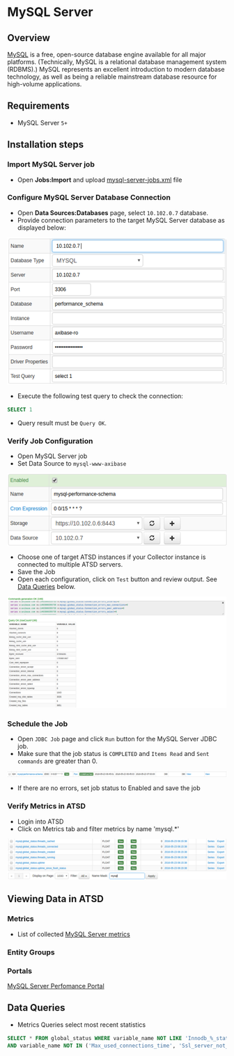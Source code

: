 # MySQL Server

## Overview

[MySQL](http://www.mysql.com/) is a free, open-source database engine available for all major platforms. (Technically, MySQL is a relational database management system (RDBMS).) MySQL represents an excellent introduction to modern database technology, as well as being a reliable mainstream database resource for high-volume applications.

## Requirements

- MySQL Server `5+`

## Installation steps

### Import MySQL Server job

* Open **Jobs:Import** and upload [mysql-server-jobs.xml](mysql-server-jobs.xml) file

### Configure MySQL Server Database Connection

* Open **Data Sources:Databases** page, select `10.102.0.7` database.
* Provide connection parameters to the target MySQL Server database as displayed below:

![](images/mysql-datasource.png)

* Execute the following test query to check the connection:

```SQL
SELECT 1
```
* Query result must be `Query OK`.

### Verify Job Configuration

* Open MySQL Server job
* Set Data Source to `mysql-www-axibase`

![](images/mysql-jdbc-job.png)

* Choose one of target ATSD instances if your Collector instance is connected to multiple ATSD servers.
* Save the Job
* Open each configuration, click on `Test` button and review output. See [Data Queries](#data-queries) below.

![](images/test_result.png)

### Schedule the Job

* Open `JDBC Job` page and click `Run` button for the MySQL Server JDBC job.
* Make sure that the job status is `COMPLETED` and `Items Read` and `Sent commands` are greater than 0.

![](images/test_run.png)

* If there are no errors, set job status to Enabled and save the job

### Verify Metrics in ATSD

* Login into ATSD
* Click on Metrics tab and filter metrics by name 'mysql.*'

![](images/mysql-metrics.png)

## Viewing Data in ATSD

### Metrics

* List of collected [MySQL Server metrics](metric-list.md)

### Entity Groups

### Portals
[MySQL Server Perfomance Portal](http://apps.axibase.com/chartlab/0de92ae0)

## Data Queries

* Metrics Queries select most recent statistics 

```SQL
SELECT * FROM global_status WHERE variable_name NOT LIKE 'Innodb_%_status'
AND variable_name NOT IN ('Max_used_connections_time', 'Ssl_server_not_after', 'Ssl_server_not_before', 'Ssl_session_cache_mode')
```


